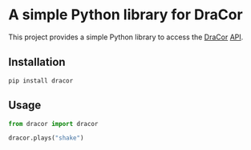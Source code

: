 # A simple Python library for DraCor

This project provides a simple Python library to access the
[DraCor](https://dracor.org/) [API](https://dracor.org/doc/api).

## Installation

``` shell
pip install dracor
```

## Usage

``` python
from dracor import dracor

dracor.plays("shake")
```
